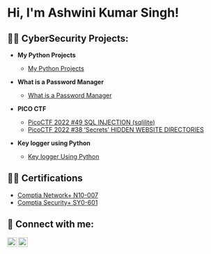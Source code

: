 <h1>Hi, I'm Ashwini Kumar Singh! </h1>

<h2>👨‍💻 CyberSecurity Projects:</h2>

- <b>My Python Projects</b>
  - [My Python Projects](https://github.com/ashwinicyber/MypythonProjects)

- <b>What is a Password Manager</b>
  - [What is a Password Manager](https://github.com/ashwinicyber/PasswordManager)

- <b> PICO CTF</b>
  - [PicoCTF 2022 #49 SQL INJECTION (sqlilite)](https://github.com/ashwinicyber/sqlinjectionCTF)
  - [PicoCTF 2022 #38 ‘Secrets’ HIDDEN WEBSITE DIRECTORIES](https://github.com/ashwinicyber/HIDDEN-WEBSITE-DIRECTORIES)
  
- <b>Key logger using Python</b>
  - [Key logger Using Python](https://github.com/ashwinicyber/keylogger-in-Python)

<h2>👨‍💻 Certifications</h2>

  - [Comptia Network+ N10-007](https://www.credly.com/badges/cb7e9537-3976-4edc-bb27-4c348afb36ce/public_url)
  - [Comptia Security+ SY0-601](https://www.credly.com/badges/ed56f150-c6f8-4d6b-8703-8de8452ed01c/public_url)

<h2> 🤳 Connect with me:</h2>


[<img align="left" alt="JoshMadakor | Twitter" width="22px" src="https://cdn.jsdelivr.net/npm/simple-icons@v3/icons/twitter.svg" />][twitter]
[<img align="left" alt="JoshMadakor | LinkedIn" width="22px" src="https://cdn.jsdelivr.net/npm/simple-icons@v3/icons/linkedin.svg" />][linkedin]


[twitter]: https://twitter.com/gameofwealth101
[linkedin]: https://www.linkedin.com/in/ashwini-kumar-singh-8099a423a/

<!--
**joshmadakor1/joshmadakor1** is a ✨ _special_ ✨ repository because its `README.md` (this file) appears on your GitHub profile.

Here are some ideas to get you started:

- 🔭 I’m currently working on ...
- 🌱 I’m currently learning ...
- 👯 I’m looking to collaborate on ...
- 🤔 I’m looking for help with ...
- 💬 Ask me about ...
- 📫 How to reach me: ...
- 😄 Pronouns: ...
- ⚡ Fun fact: ...
-->
